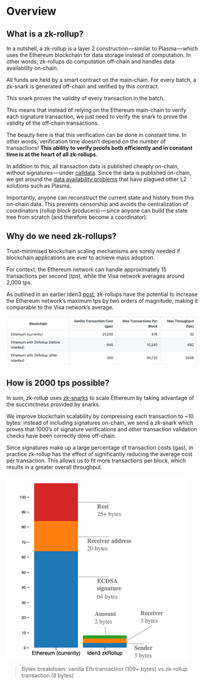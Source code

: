 # Overview

## What is a zk-rollup?

In a nutshell, a zk-rollup is a layer 2 construction — similar to Plasma — which uses the Ethereum blockchain for data storage instead of computation. In other words, zk-rollups do computation off-chain and handles data availability on-chain.

All funds are held by a smart contract on the main-chain. For every batch, a zk-snark is generated off-chain and verified by this contract.

This snark proves the validity of every transaction in the batch.

This means that instead of relying on the Ethereum main-chain to verify each signature transaction, we just need to verify the snark to prove the validity of the off-chain transactions.

The beauty here is that this verification can be done in constant time. In other words, verification time doesn’t depend on the number of transactions! **This ability to verify proofs both efficiently and in constant time is at the heart of all zk-rollups.**

In addition to this, all transaction data is published cheaply on-chain, without signatures — under [calldata](https://ethereum.stackexchange.com/a/52992). Since the data is published on-chain, we get around the [data availability problems](https://github.com/ethereum/research/wiki/A-note-on-data-availability-and-erasure-coding) that have plagued other L2 solutions such as Plasma.

Importantly, anyone can reconstruct the current state and history from this on-chain data. This prevents censorship and avoids the centralization of coordinators (rollup block producers) — since anyone can build the state tree from scratch (and therefore become a coordinator).


## Why do we need zk-rollups?

Trust-minimised blockchain scaling mechanisms are sorely needed if blockchain applications are ever to achieve mass adoption.

For context, the Ethereum network can handle approximately 15 transactions per second (tps), while the Visa network averages around 2,000 tps.

As outlined in an earlier Iden3 [post](https://iden3.io/post/istanbul-zkrollup-ethereum-throughput-limits-analysis), zk-rollups have the potential to increase the Ethereum network’s maximum tps by two orders of magnitude, making it comparable to the Visa network’s average.

![](txs-table.png)

## How is 2000 tps possible?

In sum, zk-rollup uses [zk-snarks](https://docs.iden3.io/#/basics/key-concepts?id=zk-snarks) to scale Ethereum by taking advantage of the succinctness provided by snarks.

We improve blockchain scalability by compressing each transaction to ~10 bytes: instead of including signatures on-chain, we send a zk-snark which proves that 1000’s of signature verifications and other transaction validation checks have been correctly done off-chain.

Since signatures make up a large percentage of transaction costs (gas), in practice zk-rollup has the effect of significantly reducing the average cost per transaction. This allows us to fit more transactions per block, which results in a greater overall throughput.

![](bytes-breakdown.png)

> Bytes breakdown: vanilla Eth transaction (109+ bytes) vs zk-rollup transaction (8 bytes)
